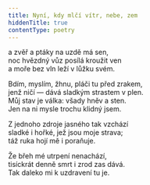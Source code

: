 ```yaml
---
title: Nyní, kdy mlčí vítr, nebe, zem
hiddenTitle: true
contentType: poetry
---
```


<section>

a zvěř a ptáky na uzdě má sen,  
noc hvězdný vůz posílá kroužit ven  
a moře bez vln leží v lůžku svém.

</section>

<section>

Bdím, myslím, žhnu, pláči tu před zrakem,  
jenž ničí — dává sladkým strastem v plen.  
Můj stav je válka: všady hněv a sten.  
Jen na ni mysle trochu klidný jsem.

</section>

<section>

Z jednoho zdroje jasného tak vzchází  
sladké i hořké, jež jsou moje strava;  
táž ruka hojí mě i poraňuje.

</section>

<section>

Že břeh mé utrpení nenachází,  
tisíckrát denně smrt i zrod zas dává.  
Tak daleko mi k uzdravení tu je.

</section>
